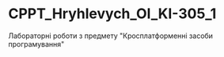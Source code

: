 # CPPT_Hryhlevych_OI_KI-305_1
Лабораторні роботи з предмету "Кросплатформенні  засоби програмування"
